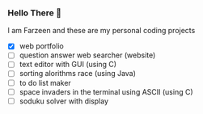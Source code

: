 ### Hello There 👋   
I am Farzeen and these are my personal coding projects

- [X] web portfolio
- [ ] question answer web searcher (website)
- [ ] text editor with GUI (using C)
- [ ] sorting alorithms race (using Java)
- [ ] to do list maker 
- [ ] space invaders in the terminal using ASCII (using C)
- [ ] soduku solver with display
